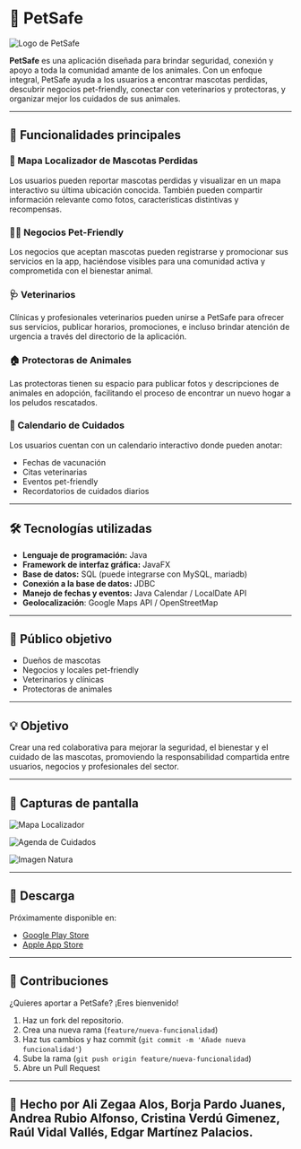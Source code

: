 # 🐾 PetSafe

![Logo de PetSafe](imagenes/logo.png)

**PetSafe** es una aplicación diseñada para brindar seguridad, conexión y apoyo a toda la comunidad amante de los animales. Con un enfoque integral, PetSafe ayuda a los usuarios a encontrar mascotas perdidas, descubrir negocios pet-friendly, conectar con veterinarios y protectoras, y organizar mejor los cuidados de sus animales.

---

## 🚀 Funcionalidades principales

### 📍 Mapa Localizador de Mascotas Perdidas
Los usuarios pueden reportar mascotas perdidas y visualizar en un mapa interactivo su última ubicación conocida. También pueden compartir información relevante como fotos, características distintivas y recompensas.

### 🐕‍🦺 Negocios Pet-Friendly
Los negocios que aceptan mascotas pueden registrarse y promocionar sus servicios en la app, haciéndose visibles para una comunidad activa y comprometida con el bienestar animal.

### 🩺 Veterinarios
Clínicas y profesionales veterinarios pueden unirse a PetSafe para ofrecer sus servicios, publicar horarios, promociones, e incluso brindar atención de urgencia a través del directorio de la aplicación.

### 🏠 Protectoras de Animales
Las protectoras tienen su espacio para publicar fotos y descripciones de animales en adopción, facilitando el proceso de encontrar un nuevo hogar a los peludos rescatados.

### 📆 Calendario de Cuidados
Los usuarios cuentan con un calendario interactivo donde pueden anotar:
- Fechas de vacunación
- Citas veterinarias
- Eventos pet-friendly
- Recordatorios de cuidados diarios

---

## 🛠️ Tecnologías utilizadas

- **Lenguaje de programación:** Java
- **Framework de interfaz gráfica:** JavaFX
- **Base de datos:** SQL (puede integrarse con MySQL, mariadb)
- **Conexión a la base de datos:** JDBC
- **Manejo de fechas y eventos:** Java Calendar / LocalDate API
- **Geolocalización**: Google Maps API / OpenStreetMap
---

## 👥 Público objetivo

- Dueños de mascotas
- Negocios y locales pet-friendly
- Veterinarios y clínicas
- Protectoras de animales

---

## 💡 Objetivo

Crear una red colaborativa para mejorar la seguridad, el bienestar y el cuidado de las mascotas, promoviendo la responsabilidad compartida entre usuarios, negocios y profesionales del sector.

---

## 📸 Capturas de pantalla



![Mapa Localizador](imagenes/mapa_localizador.png)

![Agenda de Cuidados](imagenes/agenda.png)

![Imagen Natura](imagenes/natura.png)

---

## 📲 Descarga

Próximamente disponible en:
- [Google Play Store](#)
- [Apple App Store](#)

---

## 🤝 Contribuciones

¿Quieres aportar a PetSafe? ¡Eres bienvenido!
1. Haz un fork del repositorio.
2. Crea una nueva rama (`feature/nueva-funcionalidad`)
3. Haz tus cambios y haz commit (`git commit -m 'Añade nueva funcionalidad'`)
4. Sube la rama (`git push origin feature/nueva-funcionalidad`)
5. Abre un Pull Request

---

## 🐶 Hecho por Ali Zegaa Alos, Borja Pardo Juanes, Andrea Rubio Alfonso, Cristina Verdú Gimenez, Raúl Vidal Vallés, Edgar Martínez Palacios.
